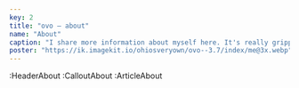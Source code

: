 ```yaml
---
key: 2
title: "ovo – about"
name: "About"
caption: "I share more information about myself here. It's really gripping content, come check it out."
poster: "https://ik.imagekit.io/ohiosveryown/ovo--3.7/index/me@3x.webp"
---
```


:HeaderAbout
:CalloutAbout
:ArticleAbout
